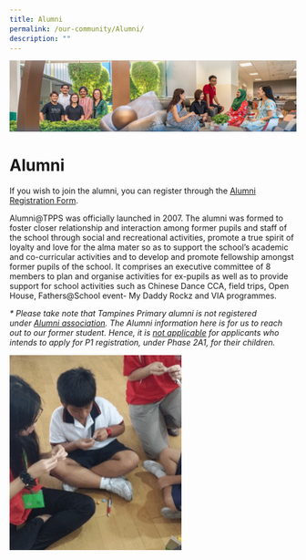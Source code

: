 ```yaml
---
title: Alumni
permalink: /our-community/Alumni/
description: ""
---
```

![](/images/Our%20Community.jpg)

Alumni
======

If you wish to join the alumni, you can register through the [Alumni Registration Form](https://docs.google.com/forms/d/e/1FAIpQLScPn6IOHWW-Lmyvd7Gm3fFZzbIPWOFJOlPJMpIf-OyYEOpN0A/viewform).

  

Alumni@TPPS was officially launched in 2007. The alumni was formed to foster closer relationship and interaction among former pupils and staff of the school through social and recreational activities, promote a true spirit of loyalty and love for the alma mater so as to support the school’s academic and co-curricular activities and to develop and promote fellowship amongst former pupils of the school. It comprises an executive committee of 8 members to plan and organise activities for ex-pupils as well as to provide support for school activities such as Chinese Dance CCA, field trips, Open House, Fathers@School event- My Daddy Rockz and VIA programmes.

  

<i>\* Please take note that Tampines Primary alumni is not registered under <u>Alumni association</u>. The Alumni information here is for us to reach out to our former student. Hence, it is <u>not applicable</u> for applicants who intends to apply for P1 registration, under Phase 2A1, for their children.</i>


<img src="/images/Alumni.gif" style="width:60%">